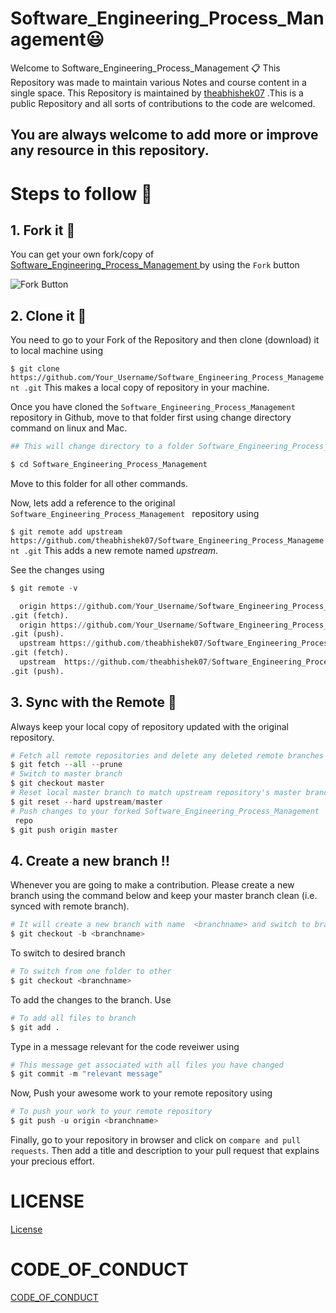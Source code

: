 # Software_Engineering_Process_Management:smiley:
Welcome to Software_Engineering_Process_Management 📋
This Repository was made to maintain various Notes and course content in a single space. This Repository is maintained by [theabhishek07](https://github.com/theabhishek07) .This is a public Repository and all sorts of contributions to the code are welcomed.
## You are always welcome to add more or improve any resource in this repository.

# Steps to follow 📜
## 1. Fork it 🍴
You can get your own fork/copy of [Software_Engineering_Process_Management
](https://github.com/theabhishek07/Software_Engineering_Process_Management
) by using the `Fork` button

![Fork Button](https://github-images.s3.amazonaws.com/help/bootcamp/Bootcamp-Fork.png)

## 2. Clone it 👥
You need to go to your Fork of the Repository and then clone (download) it to local machine using

`$ git clone https://github.com/Your_Username/Software_Engineering_Process_Management
.git`
This makes a local copy of repository in your machine.

Once you have cloned the `Software_Engineering_Process_Management
` repository in Github, move to that folder first using change directory command on linux and Mac.
```python
## This will change directory to a folder Software_Engineering_Process_Management

$ cd Software_Engineering_Process_Management

```
Move to this folder for all other commands.

Now, lets add a reference to the original `Software_Engineering_Process_Management
` repository using

`$ git remote add upstream https://github.com/theabhishek07/Software_Engineering_Process_Management
.git`
This adds a new remote named *_upstream_*.

See the changes using
```python
$ git remote -v

  origin https://github.com/Your_Username/Software_Engineering_Process_Management
.git (fetch).
  origin https://github.com/Your_Username/Software_Engineering_Process_Management
.git (push).
  upstream https://github.com/theabhishek07/Software_Engineering_Process_Management
.git (fetch).
  upstream  https://github.com/theabhishek07/Software_Engineering_Process_Management
.git (push).
  ```

## 3. Sync with the Remote :arrows_counterclockwise:
Always keep your local copy of repository updated with the original repository.
```python
# Fetch all remote repositories and delete any deleted remote branches
$ git fetch --all --prune
# Switch to master branch
$ git checkout master
# Reset local master branch to match upstream repository's master branch
$ git reset --hard upstream/master
# Push changes to your forked Software_Engineering_Process_Management
 repo
$ git push origin master
```
## 4. Create a new branch ‼️
Whenever you are going to make a contribution. Please create a new branch using the command below and keep your master branch clean (i.e. synced with remote branch).
```python
# It will create a new branch with name  <branchname> and switch to branch <branchname>
$ git checkout -b <branchname>
  ```
To switch to desired branch
```python
# To switch from one folder to other
$ git checkout <branchname>
  ```
To add the changes to the branch. Use
```python
# To add all files to branch
$ git add .
```
Type in a message relevant for the code reveiwer using
```python
# This message get associated with all files you have changed
$ git commit -m "relevant message"
```
Now, Push your awesome work to your remote repository using
```python
# To push your work to your remote repository
$ git push -u origin <branchname>
```
Finally, go to your repository in browser and click on `compare and pull requests`. Then add a title and description to your pull request that explains your precious effort.
# LICENSE
[License](https://github.com/theabhishek07/Software_Engineering_Process_Management/blob/master/LICENSE)
# CODE_OF_CONDUCT
[CODE_OF_CONDUCT](https://github.com/theabhishek07/Software_Engineering_Process_Management/blob/master/CODE_OF_CONDUCT.md)
